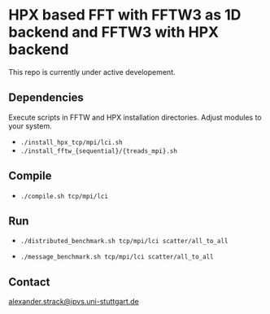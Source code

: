 # HPX based FFT with FFTW3 as 1D backend and FFTW3 with HPX backend

This repo is currently under active developement.

## Dependencies

Execute scripts in FFTW and HPX installation directories. Adjust modules to your system.

- `./install_hpx_tcp/mpi/lci.sh`
- `./install_fftw_{sequential}/{treads_mpi}.sh`

## Compile

- `./compile.sh tcp/mpi/lci`

## Run

- `./distributed_benchmark.sh tcp/mpi/lci scatter/all_to_all`

- `./message_benchmark.sh tcp/mpi/lci scatter/all_to_all`

## Contact

alexander.strack@ipvs.uni-stuttgart.de
